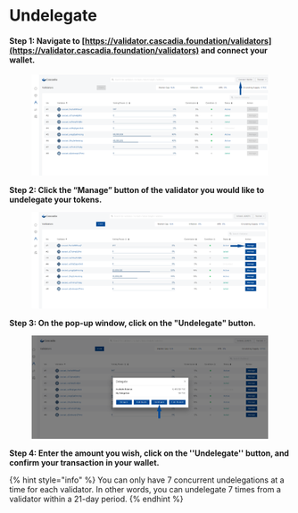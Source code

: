 # Undelegate

#### Step 1: Navigate to [https://validator.cascadia.foundation/validators](https://validator.cascadia.foundation/validators) and connect your wallet.

<figure><img src="../.gitbook/assets/Redelegate2 (1) (1) (1).png" alt=""><figcaption></figcaption></figure>



**Step 2: Click the “Manage” button of the validator you would like to undelegate your tokens.**

<figure><img src="../.gitbook/assets/Redelegate3 (1) (2).png" alt=""><figcaption></figcaption></figure>



**Step 3: On the pop-up window, click on the "Undelegate" button.**

<figure><img src="../.gitbook/assets/Undelegate1 (1).png" alt=""><figcaption></figcaption></figure>



**Step 4: Enter the amount you wish, click on the ''Undelegate'' button, and confirm your transaction in your wallet.**

{% hint style="info" %}
You can only have 7 concurrent undelegations at a time for each validator.  In other words, you can undelegate 7 times from a validator within a 21-day period.
{% endhint %}
